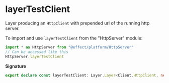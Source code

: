 # layerTestClient

Layer producing an `HttpClient` with prepended url of the running http server.

To import and use `layerTestClient` from the "HttpServer" module:

```ts
import * as HttpServer from "@effect/platform/HttpServer"
// Can be accessed like this
HttpServer.layerTestClient
```

**Signature**

```ts
export declare const layerTestClient: Layer.Layer<Client.HttpClient, never, HttpServer | Client.HttpClient>
```
